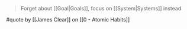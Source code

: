> Forget about [[Goal|Goals]], focus on [[System|Systems]] instead

#quote by [[James Clear]] on [[0 - Atomic Habits]]